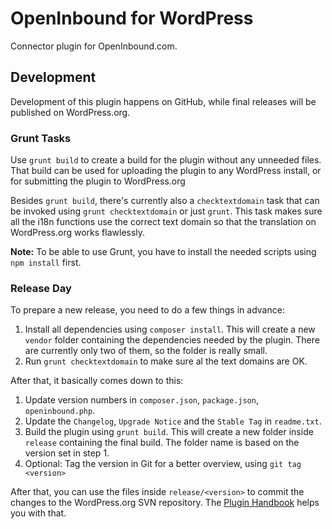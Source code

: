 # OpenInbound for WordPress

Connector plugin for OpenInbound.com.

## Development

Development of this plugin happens on GitHub, while final releases will be published on WordPress.org.

### Grunt Tasks

Use `grunt build` to create a build for the plugin without any unneeded files. That build can be used for uploading the plugin to any WordPress install, or for submitting the plugin to WordPress.org

Besides `grunt build`, there's currently also a `checktextdomain` task that can be invoked using `grunt checktextdomain` or just `grunt`. This task makes sure all the i18n functions use the correct text domain so that the translation on WordPress.org works flawlessly.

**Note:** To be able to use Grunt, you have to install the needed scripts using `npm install` first.

### Release Day

To prepare a new release, you need to do a few things in advance:

1. Install all dependencies using `composer install`.
   This will create a new `vendor` folder containing the dependencies needed by the plugin. There are currently only two of them, so the folder is really small.
2. Run `grunt checktextdomain` to make sure al the text domains are OK.

After that, it basically comes down to this:

1. Update version numbers in `composer.json`, `package.json`, `openinbound.php`.
2. Update the `Changelog`, `Upgrade Notice` and the `Stable Tag` in `readme.txt`.
3. Build the plugin using `grunt build`.
   This will create a new folder inside `release` containing the final build. The folder name is based on the version set in step 1.
4. Optional: Tag the version in Git for a better overview, using `git tag <version>`

After that, you can use the files inside `release/<version>` to commit the changes to the WordPress.org SVN repository. The [Plugin Handbook](https://developer.wordpress.org/plugins/wordpress-org/how-to-use-subversion/) helps you with that.